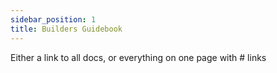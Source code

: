 ```yaml
---
sidebar_position: 1
title: Builders Guidebook
---
```

Either a link to all docs, or everything on one page with # links